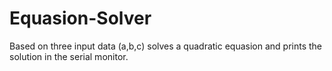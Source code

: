 # Equasion-Solver
Based on three input data (a,b,c) solves a quadratic equasion and prints the solution in the serial monitor.
